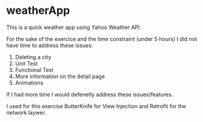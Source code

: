 # weatherApp
This is a quick weather app using Yahoo Weather API

For the sake of the exercice and the time constraint (under 5 hours) I did not have time to address these issues:
1) Deleting a city
2) Unit Test
3) Functional Test
4) More information on the detail page
5) Animations

If I had more time I would defenetly address these issues/features.

I used for this exercise ButterKnife for View Injection and Retrofit for the network laywer.

